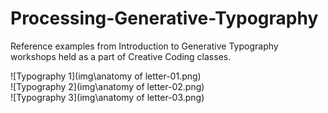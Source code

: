 # Processing-Generative-Typography
Reference examples from Introduction to Generative Typography workshops held as a part of Creative Coding classes.

![Typography 1](img\anatomy of letter-01.png)  
![Typography 2](img\anatomy of letter-02.png)  
![Typography 3](img\anatomy of letter-03.png)  